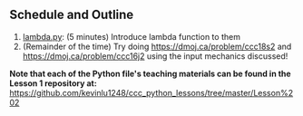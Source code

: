 ## Schedule and Outline
1. [lambda.py](https://github.com/kevinlu1248/ccc_python_lessons/tree/master/Lesson%203/lambda.py): (5 minutes) Introduce lambda function to them
2. (Remainder of the time) Try doing https://dmoj.ca/problem/ccc18s2 and https://dmoj.ca/problem/ccc16j2 using the input mechanics discussed!

**Note that each of the Python file's teaching materials can be found in the Lesson 1 repository at:**
https://github.com/kevinlu1248/ccc_python_lessons/tree/master/Lesson%202